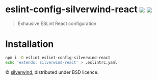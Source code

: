 # eslint-config-silverwind-react [![](https://img.shields.io/npm/v/eslint-config-silverwind-react.svg)](https://www.npmjs.org/package/eslint-config-silverwind-react) [![](https://img.shields.io/badge/licence-bsd-blue.svg)](https://raw.githubusercontent.com/silverwind/eslint-config-silverwind-react/master/LICENSE)
> Exhausive ESLint React configuration

# Installation

``` bash
npm i -D eslint eslint-config-silverwind-react
echo 'extends: silverwind-react' > .eslintrc.yaml
```

© [silverwind](https://github.com/silverwind), distributed under BSD licence.
